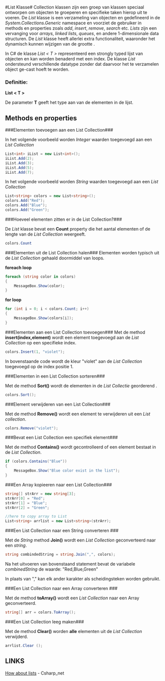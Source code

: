 

#List <T> Klasse#
Collection klassen zijn een groep van klassen speciaal ontworpen om objecten te groeperen en specifieke taken hierop uit te voeren. De *List* klasse is een verzameling van objecten en gedefineerd in de *System.Collections.Generic* namespace en voorziet de gebruiker in methods en properties zoals *add*, *insert*, *remove*, *search* etc. *Lists* zijn een vervanging voor *arrays*, *linked lists*, *queues*, en andere 1-dimensionale data structuren. De *List* klasse heeft allerlei extra functionaliteit, waaronder het dynamisch  kunnen wijzigen van de grootte .

In C# de klasse *List < T >* representeerd een strongly typed lijst van objecten en kan worden benaderd met een index. De klasse *List <T>* ondersteund verschillende datatype zonder dat daarvoor het te verzamelen object ge-cast hoeft te worden. 

### Definitie:

**List < T >**

De parameter **T** geeft het type aan van de elementen in de lijst.

## Methods en properties

###Elementen toevoegen aan een List Collection###

In het volgende voorbeeld worden *Integer* waarden toegevoegd aan een *List Collection*

```c#
List<int> iList = new List<int>();
iList.Add(2);
iList.Add(3);
iList.Add(5);
iList.Add(7);
```

In het volgende voorbeeld worden *String* waarden toegevoegd aan een *List Collection*

```c#
List<string> colors = new List<string>();
colors.Add("Red");
colors.Add("Blue");
colors.Add("Green");
```

###Hoeveel elementen zitten er in de List Collection?###

De *List* klasse bevat een **Count** property die het aantal elementen of de lengte van de *List Collection* weergeeft.

```c#
colors.Count
```
###Elementen uit de List Collection halen###
Elementen worden typisch uit de *List* *Collection* gehaald doormiddel van loops.

**foreach loop**

```c#
foreach (string color in colors)
{
    MessageBox.Show(color);
}
```

**for loop**

```c#
for (int i = 0; i < colors.Count; i++)
{
    MessageBox.Show(colors[i]);
}
```

###Elementen aan een List Collection toevoegen###
Met de method **insert(index,element)** wordt een element toegevoegd aan de *List Collection* op een specifieke index.

```c#
colors.Insert(1, "violet");
```
In bovenstaande code wordt de kleur "violet" aan de *List Collection* toegevoegd op de index positie 1.

###Elementen in een List Collection sorteren###

Met de method **Sort()** wordt de elementen in de *List Collectie* georderend .

```c#
colors.Sort();
```

###Element verwijderen van een List Collection###

Met de method **Remove()** wordt een element te verwijderen uit een *List collection*.

```c#
colors.Remove("violet");
```

###Bevat een List Collection een specifiek element###

Met de method **Contains()** wordt gecontrolleerd of een element bestaat in de *List Collection*.

```c#
if (colors.Contains("Blue"))
{
    MessageBox.Show("Blue color exist in the list");
}
```

###Een Array kopieeren naar een List Collection###

```c#
string[] strArr = new string[3];
strArr[0] = "Red";
strArr[1] = "Blue";
strArr[2] = "Green";

//here to copy array to List
List<string> arrlist = new List<string>(strArr);
```
###Een List Collection naar een String converteren ###

Met de *String* method **Join()** wordt een *List Collection* geconverteerd naar een *string*.

```c#
string combindedString = string.Join(",", colors);
```
Na het uitvoeren van bovenstaand statement bevat de variabele *combinedString* de waarde: "Red,Blue,Green"

In plaats van "," kan elk ander karakter als scheidingsteken worden gebruikt.

###Een List Collection naar een Array converteren ###

Met de method **toArray()** wordt een *List Collection* naar een Array geconverteerd.

```c#
string[] arr = colors.ToArray();
```
###Een List Collection leeg maken###

Met de method **Clear()** worden **alle** elementen uit de *List Collection* verwijderd.

```c#
arrlist.Clear ();
```
## LINKS

[How about lists](http://csharp.net-informations.com/collection/list.htm) - Csharp_net
